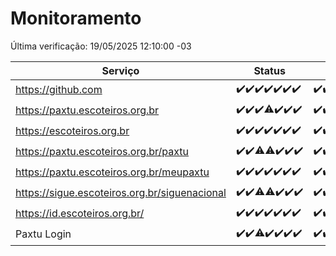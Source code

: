 # Monitoramento

Última verificação: 19/05/2025 12:10:00 -03

|Serviço|Status|Últimas 24h|
|---|---|---|
|https://github.com|<span title="2025-05-12: OK=23">✔️</span><span title="2025-05-13: OK=23">✔️</span><span title="2025-05-14: OK=23">✔️</span><span title="2025-05-15: OK=23">✔️</span><span title="2025-05-16: OK=23">✔️</span><span title="2025-05-17: OK=23">✔️</span><span title="2025-05-18: OK=15">✔️</span>|<span title="18/05/2025 13:09:00 -03 : 200">✔️</span><span title="18/05/2025 14:07:00 -03 : 200">✔️</span><span title="18/05/2025 15:11:00 -03 : 200">✔️</span><span title="18/05/2025 16:06:00 -03 : 200">✔️</span><span title="18/05/2025 17:10:00 -03 : 200">✔️</span><span title="18/05/2025 18:07:00 -03 : 200">✔️</span><span title="18/05/2025 19:08:00 -03 : 200">✔️</span><span title="18/05/2025 20:08:00 -03 : 200">✔️</span><span title="18/05/2025 21:51:00 -03 : 200">✔️</span><span title="18/05/2025 23:41:00 -03 : 200">✔️</span><span title="19/05/2025 00:40:00 -03 : 200">✔️</span><span title="19/05/2025 01:18:00 -03 : 200">✔️</span><span title="19/05/2025 02:10:00 -03 : 200">✔️</span><span title="19/05/2025 03:14:00 -03 : 200">✔️</span><span title="19/05/2025 04:10:00 -03 : 200">✔️</span><span title="19/05/2025 05:15:00 -03 : 200">✔️</span><span title="19/05/2025 06:11:00 -03 : 200">✔️</span><span title="19/05/2025 07:10:00 -03 : 200">✔️</span><span title="19/05/2025 08:08:00 -03 : 200">✔️</span><span title="19/05/2025 09:18:00 -03 : 200">✔️</span><span title="19/05/2025 10:24:00 -03 : 200">✔️</span><span title="19/05/2025 11:09:00 -03 : 200">✔️</span><span title="19/05/2025 12:10:00 -03 : 200">✔️</span>|
|https://paxtu.escoteiros.org.br|<span title="2025-05-12: OK=23">✔️</span><span title="2025-05-13: OK=23">✔️</span><span title="2025-05-14: OK=23">✔️</span><span title="2025-05-15: OK=22, Falhas=1">⚠️</span><span title="2025-05-16: OK=23">✔️</span><span title="2025-05-17: OK=23">✔️</span><span title="2025-05-18: OK=15">✔️</span>|<span title="18/05/2025 13:09:00 -03 : 200">✔️</span><span title="18/05/2025 14:07:00 -03 : 200">✔️</span><span title="18/05/2025 15:11:00 -03 : 200">✔️</span><span title="18/05/2025 16:06:00 -03 : 200">✔️</span><span title="18/05/2025 17:10:00 -03 : 200">✔️</span><span title="18/05/2025 18:07:00 -03 : 200">✔️</span><span title="18/05/2025 19:08:00 -03 : 200">✔️</span><span title="18/05/2025 20:08:00 -03 : 200">✔️</span><span title="18/05/2025 21:51:00 -03 : 200">✔️</span><span title="18/05/2025 23:41:00 -03 : 200">✔️</span><span title="19/05/2025 00:40:00 -03 : 200">✔️</span><span title="19/05/2025 01:18:00 -03 : 200">✔️</span><span title="19/05/2025 02:10:00 -03 : 200">✔️</span><span title="19/05/2025 03:14:00 -03 : 200">✔️</span><span title="19/05/2025 04:10:00 -03 : 200">✔️</span><span title="19/05/2025 05:15:00 -03 : 200">✔️</span><span title="19/05/2025 06:11:00 -03 : 200">✔️</span><span title="19/05/2025 07:10:00 -03 : 200">✔️</span><span title="19/05/2025 08:08:00 -03 : 200">✔️</span><span title="19/05/2025 09:18:00 -03 : 200">✔️</span><span title="19/05/2025 10:24:00 -03 : 200">✔️</span><span title="19/05/2025 11:09:00 -03 : 200">✔️</span><span title="19/05/2025 12:10:00 -03 : 200">✔️</span>|
|https://escoteiros.org.br|<span title="2025-05-12: OK=23">✔️</span><span title="2025-05-13: OK=23">✔️</span><span title="2025-05-14: OK=23">✔️</span><span title="2025-05-15: OK=23">✔️</span><span title="2025-05-16: OK=23">✔️</span><span title="2025-05-17: OK=23">✔️</span><span title="2025-05-18: OK=15">✔️</span>|<span title="18/05/2025 13:09:00 -03 : 200">✔️</span><span title="18/05/2025 14:07:00 -03 : 200">✔️</span><span title="18/05/2025 15:11:00 -03 : 200">✔️</span><span title="18/05/2025 16:06:00 -03 : 200">✔️</span><span title="18/05/2025 17:10:00 -03 : 200">✔️</span><span title="18/05/2025 18:07:00 -03 : 200">✔️</span><span title="18/05/2025 19:08:00 -03 : 200">✔️</span><span title="18/05/2025 20:08:00 -03 : 200">✔️</span><span title="18/05/2025 21:51:00 -03 : 200">✔️</span><span title="18/05/2025 23:41:00 -03 : 200">✔️</span><span title="19/05/2025 00:41:00 -03 : 200">✔️</span><span title="19/05/2025 01:18:00 -03 : 200">✔️</span><span title="19/05/2025 02:10:00 -03 : 200">✔️</span><span title="19/05/2025 03:14:00 -03 : 200">✔️</span><span title="19/05/2025 04:10:00 -03 : 200">✔️</span><span title="19/05/2025 05:15:00 -03 : 200">✔️</span><span title="19/05/2025 06:11:00 -03 : 200">✔️</span><span title="19/05/2025 07:10:00 -03 : 200">✔️</span><span title="19/05/2025 08:08:00 -03 : 200">✔️</span><span title="19/05/2025 09:18:00 -03 : 200">✔️</span><span title="19/05/2025 10:24:00 -03 : 200">✔️</span><span title="19/05/2025 11:09:00 -03 : 200">✔️</span><span title="19/05/2025 12:10:00 -03 : 200">✔️</span>|
|https://paxtu.escoteiros.org.br/paxtu|<span title="2025-05-12: OK=23">✔️</span><span title="2025-05-13: OK=23">✔️</span><span title="2025-05-14: OK=22, Falhas=1">⚠️</span><span title="2025-05-15: OK=22, Falhas=1">⚠️</span><span title="2025-05-16: OK=23">✔️</span><span title="2025-05-17: OK=23">✔️</span><span title="2025-05-18: OK=15">✔️</span>|<span title="18/05/2025 13:09:00 -03 : 200">✔️</span><span title="18/05/2025 14:07:00 -03 : 200">✔️</span><span title="18/05/2025 15:11:00 -03 : 200">✔️</span><span title="18/05/2025 16:06:00 -03 : 200">✔️</span><span title="18/05/2025 17:10:00 -03 : 200">✔️</span><span title="18/05/2025 18:07:00 -03 : 200">✔️</span><span title="18/05/2025 19:08:00 -03 : 200">✔️</span><span title="18/05/2025 20:08:00 -03 : 200">✔️</span><span title="18/05/2025 21:51:00 -03 : 200">✔️</span><span title="18/05/2025 23:41:00 -03 : 200">✔️</span><span title="19/05/2025 00:41:00 -03 : 200">✔️</span><span title="19/05/2025 01:18:00 -03 : 200">✔️</span><span title="19/05/2025 02:10:00 -03 : 200">✔️</span><span title="19/05/2025 03:14:00 -03 : 200">✔️</span><span title="19/05/2025 04:10:00 -03 : 200">✔️</span><span title="19/05/2025 05:15:00 -03 : 200">✔️</span><span title="19/05/2025 06:11:00 -03 : 200">✔️</span><span title="19/05/2025 07:10:00 -03 : 200">✔️</span><span title="19/05/2025 08:08:00 -03 : 200">✔️</span><span title="19/05/2025 09:18:00 -03 : 200">✔️</span><span title="19/05/2025 10:25:00 -03 : 200">✔️</span><span title="19/05/2025 11:09:00 -03 : 200">✔️</span><span title="19/05/2025 12:10:00 -03 : 200">✔️</span>|
|https://paxtu.escoteiros.org.br/meupaxtu|<span title="2025-05-12: OK=23">✔️</span><span title="2025-05-13: OK=23">✔️</span><span title="2025-05-14: OK=23">✔️</span><span title="2025-05-15: OK=23">✔️</span><span title="2025-05-16: OK=23">✔️</span><span title="2025-05-17: OK=23">✔️</span><span title="2025-05-18: OK=15">✔️</span>|<span title="18/05/2025 13:09:00 -03 : 200">✔️</span><span title="18/05/2025 14:07:00 -03 : 200">✔️</span><span title="18/05/2025 15:11:00 -03 : 200">✔️</span><span title="18/05/2025 16:06:00 -03 : 200">✔️</span><span title="18/05/2025 17:10:00 -03 : 200">✔️</span><span title="18/05/2025 18:07:00 -03 : 200">✔️</span><span title="18/05/2025 19:08:00 -03 : 200">✔️</span><span title="18/05/2025 20:08:00 -03 : 200">✔️</span><span title="18/05/2025 21:51:00 -03 : 200">✔️</span><span title="18/05/2025 23:41:00 -03 : 200">✔️</span><span title="19/05/2025 00:41:00 -03 : 200">✔️</span><span title="19/05/2025 01:18:00 -03 : 200">✔️</span><span title="19/05/2025 02:10:00 -03 : 200">✔️</span><span title="19/05/2025 03:14:00 -03 : 200">✔️</span><span title="19/05/2025 04:10:00 -03 : 200">✔️</span><span title="19/05/2025 05:15:00 -03 : 200">✔️</span><span title="19/05/2025 06:11:00 -03 : 200">✔️</span><span title="19/05/2025 07:10:00 -03 : 200">✔️</span><span title="19/05/2025 08:08:00 -03 : 200">✔️</span><span title="19/05/2025 09:18:00 -03 : 200">✔️</span><span title="19/05/2025 10:25:00 -03 : 200">✔️</span><span title="19/05/2025 11:09:00 -03 : 200">✔️</span><span title="19/05/2025 12:10:00 -03 : 200">✔️</span>|
|https://sigue.escoteiros.org.br/siguenacional|<span title="2025-05-12: OK=23">✔️</span><span title="2025-05-13: OK=23">✔️</span><span title="2025-05-14: OK=22, Falhas=1">⚠️</span><span title="2025-05-15: OK=22, Falhas=1">⚠️</span><span title="2025-05-16: OK=23">✔️</span><span title="2025-05-17: OK=23">✔️</span><span title="2025-05-18: OK=15">✔️</span>|<span title="18/05/2025 13:09:00 -03 : 200">✔️</span><span title="18/05/2025 14:07:00 -03 : 200">✔️</span><span title="18/05/2025 15:11:00 -03 : 200">✔️</span><span title="18/05/2025 16:06:00 -03 : 200">✔️</span><span title="18/05/2025 17:10:00 -03 : 200">✔️</span><span title="18/05/2025 18:07:00 -03 : 200">✔️</span><span title="18/05/2025 19:08:00 -03 : 200">✔️</span><span title="18/05/2025 20:08:00 -03 : 200">✔️</span><span title="18/05/2025 21:51:00 -03 : 200">✔️</span><span title="18/05/2025 23:41:00 -03 : 200">✔️</span><span title="19/05/2025 00:41:00 -03 : 200">✔️</span><span title="19/05/2025 01:18:00 -03 : 200">✔️</span><span title="19/05/2025 02:10:00 -03 : 200">✔️</span><span title="19/05/2025 03:14:00 -03 : 200">✔️</span><span title="19/05/2025 04:10:00 -03 : 200">✔️</span><span title="19/05/2025 05:15:00 -03 : 200">✔️</span><span title="19/05/2025 06:11:00 -03 : 200">✔️</span><span title="19/05/2025 07:10:00 -03 : 200">✔️</span><span title="19/05/2025 08:08:00 -03 : 200">✔️</span><span title="19/05/2025 09:18:00 -03 : 200">✔️</span><span title="19/05/2025 10:25:00 -03 : 200">✔️</span><span title="19/05/2025 11:09:00 -03 : 200">✔️</span><span title="19/05/2025 12:10:00 -03 : 200">✔️</span>|
|https://id.escoteiros.org.br/|<span title="2025-05-12: OK=23">✔️</span><span title="2025-05-13: OK=23">✔️</span><span title="2025-05-14: OK=23">✔️</span><span title="2025-05-15: OK=23">✔️</span><span title="2025-05-16: OK=23">✔️</span><span title="2025-05-17: OK=23">✔️</span><span title="2025-05-18: OK=15">✔️</span>|<span title="18/05/2025 13:09:00 -03 : 200">✔️</span><span title="18/05/2025 14:07:00 -03 : 200">✔️</span><span title="18/05/2025 15:11:00 -03 : 200">✔️</span><span title="18/05/2025 16:06:00 -03 : 200">✔️</span><span title="18/05/2025 17:10:00 -03 : 200">✔️</span><span title="18/05/2025 18:07:00 -03 : 200">✔️</span><span title="18/05/2025 19:08:00 -03 : 200">✔️</span><span title="18/05/2025 20:08:00 -03 : 200">✔️</span><span title="18/05/2025 21:51:00 -03 : 200">✔️</span><span title="18/05/2025 23:41:00 -03 : 200">✔️</span><span title="19/05/2025 00:41:00 -03 : 200">✔️</span><span title="19/05/2025 01:18:00 -03 : 200">✔️</span><span title="19/05/2025 02:10:00 -03 : 200">✔️</span><span title="19/05/2025 03:14:00 -03 : 200">✔️</span><span title="19/05/2025 04:10:00 -03 : 200">✔️</span><span title="19/05/2025 05:15:00 -03 : 200">✔️</span><span title="19/05/2025 06:11:00 -03 : 200">✔️</span><span title="19/05/2025 07:10:00 -03 : 200">✔️</span><span title="19/05/2025 08:08:00 -03 : 200">✔️</span><span title="19/05/2025 09:18:00 -03 : 200">✔️</span><span title="19/05/2025 10:25:00 -03 : 200">✔️</span><span title="19/05/2025 11:09:00 -03 : 200">✔️</span><span title="19/05/2025 12:10:00 -03 : 200">✔️</span>|
|Paxtu Login|<span title="2025-05-12: OK=23">✔️</span><span title="2025-05-13: OK=23">✔️</span><span title="2025-05-14: OK=22, Falhas=1">⚠️</span><span title="2025-05-15: OK=23">✔️</span><span title="2025-05-16: OK=23">✔️</span><span title="2025-05-17: OK=23">✔️</span><span title="2025-05-18: OK=15">✔️</span>|<span title="18/05/2025 13:09:00 -03 : 200">✔️</span><span title="18/05/2025 14:07:00 -03 : 200">✔️</span><span title="18/05/2025 15:11:00 -03 : 200">✔️</span><span title="18/05/2025 16:06:00 -03 : 200">✔️</span><span title="18/05/2025 17:10:00 -03 : 200">✔️</span><span title="18/05/2025 18:07:00 -03 : 200">✔️</span><span title="18/05/2025 19:08:00 -03 : 200">✔️</span><span title="18/05/2025 20:08:00 -03 : 200">✔️</span><span title="18/05/2025 21:51:00 -03 : 200">✔️</span><span title="18/05/2025 23:41:00 -03 : 200">✔️</span><span title="19/05/2025 00:41:00 -03 : 200">✔️</span><span title="19/05/2025 01:18:00 -03 : 200">✔️</span><span title="19/05/2025 02:10:00 -03 : 200">✔️</span><span title="19/05/2025 03:14:00 -03 : 200">✔️</span><span title="19/05/2025 04:10:00 -03 : 200">✔️</span><span title="19/05/2025 05:15:00 -03 : 200">✔️</span><span title="19/05/2025 06:11:00 -03 : 200">✔️</span><span title="19/05/2025 07:10:00 -03 : 200">✔️</span><span title="19/05/2025 08:08:00 -03 : 200">✔️</span><span title="19/05/2025 09:18:00 -03 : 200">✔️</span><span title="19/05/2025 10:25:00 -03 : 200">✔️</span><span title="19/05/2025 11:09:00 -03 : 200">✔️</span><span title="19/05/2025 12:10:00 -03 : 200">✔️</span>|
